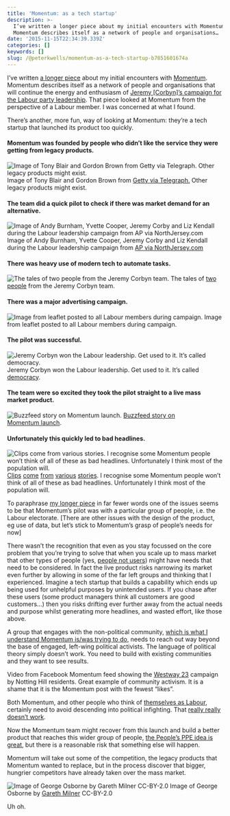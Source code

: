 ```yaml
---
title: 'Momentum: as a tech startup'
description: >-
  I’ve written a longer piece about my initial encounters with Momentum.
  Momentum describes itself as a network of people and organisations…
date: '2015-11-15T22:34:39.339Z'
categories: []
keywords: []
slug: /@peterkwells/momentum-as-a-tech-startup-b7851601674a
---
```


I’ve written [a longer piece](https://medium.com/@peterkwells/momentum-openly-including-the-far-left-66f4ee11368f) about my initial encounters with [Momentum](http://www.peoplesmomentum.com). Momentum describes itself as a network of people and organisations that will continue the energy and enthusiasm of [Jeremy \[Corbyn\]’s campaign for the Labour party leadership](http://www.jeremyforlabour.com). That piece looked at Momentum from the perspective of a Labour member. I was concerned at what I found.

There’s another, more fun, way of looking at Momentum: they’re a tech startup that launched its product too quickly.

#### Momentum was founded by people who didn’t like the service they were getting from legacy products.

![Image of Tony Blair and Gordon Brown from [Getty via Telegraph.](http://www.telegraph.co.uk/news/politics/ed-miliband/11215429/8-very-British-coups-in-honour-of-Ed-Miliband.html) Other legacy products might exist.](https://cdn-images-1.medium.com/max/800/1*BFJcjwTq8HuX4mWPSCw3VA.jpeg)
Image of Tony Blair and Gordon Brown from [Getty via Telegraph.](http://www.telegraph.co.uk/news/politics/ed-miliband/11215429/8-very-British-coups-in-honour-of-Ed-Miliband.html) Other legacy products might exist.

#### The team did a quick pilot to check if there was market demand for an alternative.

![Image of Andy Burnham, Yvette Cooper, Jeremy Corby and Liz Kendall during the Labour leadership campaign from [AP via NorthJersey.com](http://www.northjersey.com/news/labour-elects-far-left-leader-in-british-politics-shake-up-1.1408718)](https://cdn-images-1.medium.com/max/800/1*n9EByYpw78RMrLDdx_J1lQ.jpeg)
Image of Andy Burnham, Yvette Cooper, Jeremy Corby and Liz Kendall during the Labour leadership campaign from [AP via NorthJersey.com](http://www.northjersey.com/news/labour-elects-far-left-leader-in-british-politics-shake-up-1.1408718)

#### There was heavy use of modern tech to automate tasks.

![The tales of [two](https://medium.com/@abscond/open-labour-ca0016a2fad3) [people](http://www.newstatesman.com/politics/staggers/2015/10/did-app-get-jeremy-corbyn-elected-labour-leader) from the Jeremy Corbyn team.](https://cdn-images-1.medium.com/max/800/1*nrgQXt0cZD0YlVRIJJ-6pw.png)
The tales of [two](https://medium.com/@abscond/open-labour-ca0016a2fad3) [people](http://www.newstatesman.com/politics/staggers/2015/10/did-app-get-jeremy-corbyn-elected-labour-leader) from the Jeremy Corbyn team.

#### There was a major advertising campaign.

![Image from leaflet posted to all Labour members during campaign.](https://cdn-images-1.medium.com/max/800/1*Zv_lkVnAkAz3YaOZKVDSqA.png)
Image from leaflet posted to all Labour members during campaign.

#### The pilot was successful.

![Jeremy Corbyn won the Labour leadership. Get used to it. It’s called [democracy](https://en.wikipedia.org/wiki/Democracy).](https://cdn-images-1.medium.com/max/800/1*-wQNqnY0x13BnOFbKJsSJA.png)
Jeremy Corbyn won the Labour leadership. Get used to it. It’s called [democracy](https://en.wikipedia.org/wiki/Democracy).

#### The team were so excited they took the pilot straight to a live mass market product.

![[Buzzfeed story on Momentum launch](http://www.buzzfeed.com/jimwaterson/jeremy-corbyn-momentum#.vcoD2ApLd).](https://cdn-images-1.medium.com/max/800/1*_qb7ilCaTJ9pDvaekP02jQ.png)
[Buzzfeed story on Momentum launch](http://www.buzzfeed.com/jimwaterson/jeremy-corbyn-momentum#.vcoD2ApLd).

#### Unfortunately this quickly led to bad headlines.

![[Clips](http://www.independent.co.uk/news/uk/politics/labour-left-and-right-at-war-mainstream-internal-pressure-group-hits-out-at-divisive-momentum-a6686946.html) [come](http://www.theguardian.com/politics/2015/nov/12/corbyn-activists-call-for-no-cuts-council-budget) [from](http://www.standard.co.uk/news/politics/leftwingers-bid-to-seize-power-in-east-london-seat-of-labour-star-a3113826.html) [various](http://www.newstatesman.com/politics/uk/2015/10/pro-corbyn-group-momentum-vows-resist-swp-infiltration) [stories](http://www.buzzfeed.com/jimwaterson/jeremy-corbyn-momentum#.vcoD2ApLd). I recognise some Momentum people won’t think of all of these as bad headlines. Unfortunately I think most of the population will.](https://cdn-images-1.medium.com/max/800/1*61w7-1nPJtp7lZitDGR7Mw.png)
[Clips](http://www.independent.co.uk/news/uk/politics/labour-left-and-right-at-war-mainstream-internal-pressure-group-hits-out-at-divisive-momentum-a6686946.html) [come](http://www.theguardian.com/politics/2015/nov/12/corbyn-activists-call-for-no-cuts-council-budget) [from](http://www.standard.co.uk/news/politics/leftwingers-bid-to-seize-power-in-east-london-seat-of-labour-star-a3113826.html) [various](http://www.newstatesman.com/politics/uk/2015/10/pro-corbyn-group-momentum-vows-resist-swp-infiltration) [stories](http://www.buzzfeed.com/jimwaterson/jeremy-corbyn-momentum#.vcoD2ApLd). I recognise some Momentum people won’t think of all of these as bad headlines. Unfortunately I think most of the population will.

To paraphrase [my longer piece](https://medium.com/@peterkwells/momentum-openly-including-the-far-left-66f4ee11368f) in far fewer words one of the issues seems to be that Momentum’s pilot was with a particular group of people, i.e. the Labour electorate. \[There are other issues with the design of the product, eg use of data, but let’s stick to Momentum’s grasp of people’s needs for now\]

There wasn’t the recognition that even as you stay focussed on the core problem that you’re trying to solve that when you scale up to mass market that other types of people (yes, [people not users](http://www.computerworlduk.com/it-management/westminster-view-we-users-3529410/)) might have needs that need to be considered. In fact the live product risks narrowing its market even further by allowing in some of the far left groups and thinking that I experienced. Imagine a tech startup that builds a capability which ends up being used for unhelpful purposes by unintended users. If you chase after these users (some product managers think all customers are good customers…) then you risks drifting ever further away from the actual needs and purpose whilst generating more headlines, and wasted effort, like those above.

A group that engages with the non-political community, [which is what I understand Momentum is/was trying to do](http://www.newstatesman.com/politics/elections/2015/10/meet-momentum-next-step-transformation-our-politics), needs to reach out way beyond the base of engaged, left-wing political activists. The language of political theory simply doesn’t work. You need to build with existing communities and they want to see results.

Video from Facebook Momentum feed showing the [Westway 23](http://www.westway23.org/) campaign by Notting Hill residents. Great example of community activism. It is a shame that it is the Momentum post with the fewest “likes”.

Both Momentum, and other people who think of [themselves as Labour](https://en.wikipedia.org/wiki/Simon_Danczuk), certainly need to avoid descending into political infighting. That [really really doesn’t work](https://en.wikipedia.org/wiki/History_of_the_Labour_Party_%28UK%29#The_.22Wilderness_Years.22_.281979.E2.80.931997.29).

Now the Momentum team might recover from this launch and build a better product that reaches this wider group of people, [the People’s PPE idea is great](http://peoplesppe.com), but there is a reasonable risk that something else will happen.

Momentum will take out some of the competition, the legacy products that Momentum wanted to replace, but in the process discover that bigger, hungrier competitors have already taken over the mass market.

![Image of George Osborne by [Gareth Milner](https://www.flickr.com/photos/mrgarethm/20575765529/in/photolist-xmdbf6-77gpz1-6p2nkr-6poyn7-8RRo4A-8RRo55-ofqaV5-nXYCbN-ofqaLY-p9KGds-nX6yJ7-nX6yK9-nY2U7C-ohi6Zx-nY33ax-ofv785-nY4JiW-8RRo4s-ofgoUi-xCH4YF-wFGgSG-wFQxer-8RRo4E-pbz1ca-CCQPa-pbyzsS-p9KL79-prftpn-5qv89c-5qzrvu-ohcSFt-nXWCVq-nX6Eqt-ofaVsp-nXYoGx-nXYfXd-nXZfoK-nXYopt-ofhuzs-nXYfyh-nXW2xT-offaho-ofzgbv-zz7e1w-9r29or-9r58dU-9r58g3-8cpU98-yEocBy-zjPrCq) CC-BY-2.0](https://cdn-images-1.medium.com/max/800/1*TjANkMyYSYRY-_0_cICbYA.jpeg)
Image of George Osborne by [Gareth Milner](https://www.flickr.com/photos/mrgarethm/20575765529/in/photolist-xmdbf6-77gpz1-6p2nkr-6poyn7-8RRo4A-8RRo55-ofqaV5-nXYCbN-ofqaLY-p9KGds-nX6yJ7-nX6yK9-nY2U7C-ohi6Zx-nY33ax-ofv785-nY4JiW-8RRo4s-ofgoUi-xCH4YF-wFGgSG-wFQxer-8RRo4E-pbz1ca-CCQPa-pbyzsS-p9KL79-prftpn-5qv89c-5qzrvu-ohcSFt-nXWCVq-nX6Eqt-ofaVsp-nXYoGx-nXYfXd-nXZfoK-nXYopt-ofhuzs-nXYfyh-nXW2xT-offaho-ofzgbv-zz7e1w-9r29or-9r58dU-9r58g3-8cpU98-yEocBy-zjPrCq) CC-BY-2.0

Uh oh.